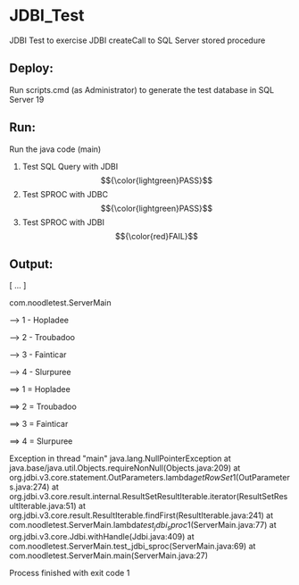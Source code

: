 # JDBI_Test
JDBI Test to exercise JDBI createCall to SQL Server stored procedure  

## Deploy:
Run scripts.cmd (as Administrator) to generate the test database in SQL Server 19

## Run:
Run the java code (main)
1. Test SQL Query with JDBI $${\color{lightgreen}PASS}$$
2. Test SPROC with JDBC $${\color{lightgreen}PASS}$$
3. Test SPROC with JDBI $${\color{red}FAIL}$$

## Output:
[ ... ]

com.noodletest.ServerMain

--> 1 - Hopladee

--> 2 - Troubadoo

--> 3 - Fainticar

--> 4 - Slurpuree

==> 1 = Hopladee

==> 2 = Troubadoo

==> 3 = Fainticar

==> 4 = Slurpuree

Exception in thread "main" java.lang.NullPointerException
	at java.base/java.util.Objects.requireNonNull(Objects.java:209)
	at org.jdbi.v3.core.statement.OutParameters.lambda$getRowSet$1(OutParameters.java:274)
	at org.jdbi.v3.core.result.internal.ResultSetResultIterable.iterator(ResultSetResultIterable.java:51)
	at org.jdbi.v3.core.result.ResultIterable.findFirst(ResultIterable.java:241)
	at com.noodletest.ServerMain.lambda$test_jdbi_sproc$1(ServerMain.java:77)
	at org.jdbi.v3.core.Jdbi.withHandle(Jdbi.java:409)
	at com.noodletest.ServerMain.test_jdbi_sproc(ServerMain.java:69)
	at com.noodletest.ServerMain.main(ServerMain.java:27)

Process finished with exit code 1



